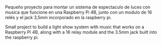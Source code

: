 Pequeño proyecto para montar un sistema de espectaculo de luces con musica que funcione en una Raspberry Pi 4B, junto con un modulo de 16 relés y el jack 3,5mm incorporado en la raspberry pi.

Small project to build a light show system with music that works on a Raspberry Pi 4B, along with a 16 relay module and the 3.5mm jack built into the raspberry pi.

